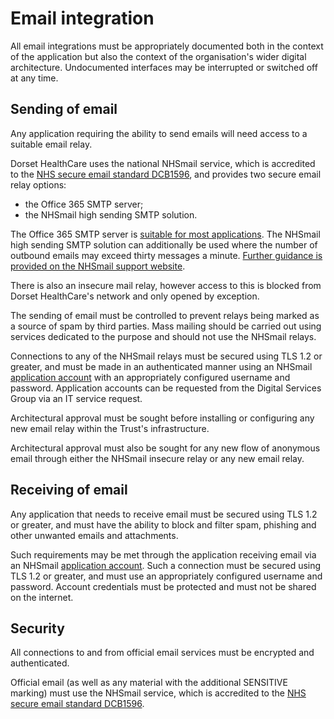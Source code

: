 # Email integration

All email integrations must be appropriately documented both in the context of the application but also the context of the organisation's wider digital architecture. Undocumented interfaces may be interrupted or switched off at any time.

## Sending of email

Any application requiring the ability to send emails will need access to a suitable email relay.

Dorset HealthCare uses the national NHSmail service, which is accredited to the [NHS secure email standard DCB1596](https://digital.nhs.uk/data-and-information/information-standards/information-standards-and-data-collections-including-extractions/publications-and-notifications/standards-and-collections/dcb1596-secure-email), and provides two secure email relay options:

* the Office 365 SMTP server;
* the NHSmail high sending SMTP solution.

The Office 365 SMTP server is [suitable for most applications](https://support.nhs.net/knowledge-base/applications-guide/). The NHSmail high sending SMTP solution can additionally be used where the number of outbound emails may exceed thirty messages a minute. [Further guidance is provided on the NHSmail support website](https://support.nhs.net/knowledge-base/high-sending-smtp-solution/).

There is also an insecure mail relay, however access to this is blocked from Dorset HealthCare's network and only opened by exception.

The sending of email must be controlled to prevent relays being marked as a source of spam by third parties. Mass mailing should be carried out using services dedicated to the purpose and should not use the NHSmail relays.

Connections to any of the NHSmail relays must be secured using TLS 1.2 or greater, and must be made in an authenticated manner using an NHSmail [application account](https://support.nhs.net/knowledge-base/application-account/) with an appropriately configured username and password. Application accounts can be requested from the Digital Services Group via an IT service request.

Architectural approval must be sought before installing or configuring any new email relay within the Trust's infrastructure.

Architectural approval must also be sought for any new flow of anonymous email through either the NHSmail insecure relay or any new email relay.

## Receiving of email

Any application that needs to receive email must be secured using TLS 1.2 or greater, and must have the ability to block and filter spam, phishing and other unwanted emails and attachments.

Such requirements may be met through the application receiving email via an NHSmail [application account](https://support.nhs.net/knowledge-base/application-account/). Such a connection must be secured using TLS 1.2 or greater, and must use an appropriately configured username and password. Account credentials must be protected and must not be shared on the internet.

## Security

All connections to and from official email services must be encrypted and authenticated.

Official email (as well as any material with the additional SENSITIVE marking) must use the NHSmail service, which is accredited to the [NHS secure email standard DCB1596](https://digital.nhs.uk/data-and-information/information-standards/information-standards-and-data-collections-including-extractions/publications-and-notifications/standards-and-collections/dcb1596-secure-email).